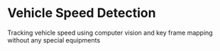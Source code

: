 # Vehicle Speed Detection

Tracking vehicle speed using computer vision and key frame mapping without any special equipments